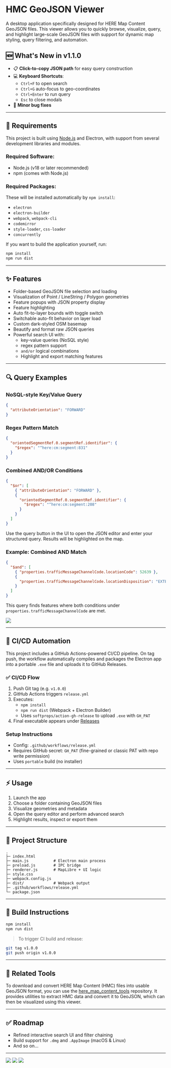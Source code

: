 # HMC GeoJSON Viewer

A desktop application specifically designed for HERE Map Content GeoJSON files. This viewer allows you to quickly browse, visualize, query, and highlight large-scale GeoJSON files with support for dynamic map styling, query filtering, and automation.

## 🆕 What's New in v1.1.0

- 📋 **Click-to-copy JSON path** for easy query construction
- 💻 **Keyboard Shortcuts**:
  - `Ctrl+F` to open search
  - `Ctrl+G` auto-focus to geo-coordinates
  - `Ctrl+Enter` to run query
  - `Esc` to close modals
- 🐛 **Minor bug fixes**

---

## 🔧 Requirements

This project is built using [Node.js](https://nodejs.org/) and Electron, with support from several development libraries and modules.

### Required Software:

- Node.js (v18 or later recommended)
- npm (comes with Node.js)

### Required Packages:

These will be installed automatically by `npm install`:

- `electron`
- `electron-builder`
- `webpack`, `webpack-cli`
- `codemirror`
- `style-loader`, `css-loader`
- `concurrently`

If you want to build the application yourself, run:

```bash
npm install
npm run dist
```

---

## ✨ Features

- Folder-based GeoJSON file selection and loading
- Visualization of Point / LineString / Polygon geometries
- Feature popups with JSON property display
- Feature highlighting
- Auto fit-to-layer bounds with toggle switch
- Switchable auto-fit behavior on layer load
- Custom dark-styled OSM basemap
- Beautify and format raw JSON queries
- Powerful search UI with:
  - key-value queries (NoSQL style)
  - regex pattern support
  - `and/or` logical combinations
  - Highlight and export matching features

---

## 🔍 Query Examples

### NoSQL-style Key/Value Query

```json
{
  "attributeOrientation": "FORWARD"
}
```

### Regex Pattern Match

```json
{
  "orientedSegmentRef.0.segmentRef.identifier": {
    "$regex": "^here:cm:segment:831"
  }
}
```

### Combined AND/OR Conditions

```json
{
  "$or": [
    { "attributeOrientation": "FORWARD" },
    {
      "orientedSegmentRef.0.segmentRef.identifier": {
        "$regex": "^here:cm:segment:208"
      }
    }
  ]
}
```

Use the query button in the UI to open the JSON editor and enter your structured query. Results will be highlighted on the map.

### Example: Combined AND Match

```json
{
  "$and": [
    { "properties.trafficMessageChannelCode.locationCode": 52639 },
    {
      "properties.trafficMessageChannelCode.locationDisposition": "EXTERNAL_POSITIVE_DIRECTION"
    }
  ]
}
```

This query finds features where both conditions under `properties.trafficMessageChannelCode` are met.

![](https://i.imgur.com/CVwNq8g.gif)

---

## 🚀 CI/CD Automation

This project includes a GitHub Actions-powered CI/CD pipeline. On tag push, the workflow automatically compiles and packages the Electron app into a portable `.exe` file and uploads it to GitHub Releases.

### ✅ CI/CD Flow

1. Push Git tag (e.g. `v1.0.0`)
2. GitHub Actions triggers `release.yml`
3. Executes:
   - `npm install`
   - `npm run dist` (Webpack + Electron Builder)
   - Uses `softprops/action-gh-release` to upload `.exe` with `GH_PAT`
4. Final executable appears under [Releases](https://github.com/<your-username>/geojson-viewer/releases)

### Setup Instructions

- Config: `.github/workflows/release.yml`
- Requires GitHub secret: `GH_PAT` (fine-grained or classic PAT with repo write permission)
- Uses `portable` build (no installer)

---

## ⚡ Usage

1. Launch the app
2. Choose a folder containing GeoJSON files
3. Visualize geometries and metadata
4. Open the query editor and perform advanced search
5. Highlight results, inspect or export them

---

## 📁 Project Structure

```
.
├─ index.html
├─ main.js           # Electron main process
├─ preload.js        # IPC bridge
├─ renderer.js       # MapLibre + UI logic
├─ style.css
├─ webpack.config.js
├─ dist/             # Webpack output
├─ .github/workflows/release.yml
└─ package.json
```

---

## 🔧 Build Instructions

```bash
npm install
npm run dist
```

> To trigger CI build and release:

```bash
git tag v1.0.0
git push origin v1.0.0
```

---

## 🔗 Related Tools

To download and convert HERE Map Content (HMC) files into usable GeoJSON format, you can use the [here_map_content_tools](https://github.com/aquawill/here_map_content_tools) repository. It provides utilities to extract HMC data and convert it to GeoJSON, which can then be visualized using this viewer.

---

## ✅ Roadmap

- Refined interactive search UI and filter chaining
- Build support for `.dmg` and `.AppImage` (macOS & Linux)
- And so on...

---

![](https://i.imgur.com/KPdNV35.jpeg)
![](https://i.imgur.com/GSvj3FA.png)
![](https://i.imgur.com/u2xY3lO.png)
